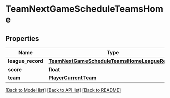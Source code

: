 # TeamNextGameScheduleTeamsHome

## Properties
Name | Type | Description | Notes
------------ | ------------- | ------------- | -------------
**league_record** | [**TeamNextGameScheduleTeamsHomeLeagueRecord**](TeamNextGameScheduleTeamsHomeLeagueRecord.md) |  | [optional] 
**score** | **float** |  | [optional] 
**team** | [**PlayerCurrentTeam**](PlayerCurrentTeam.md) |  | [optional] 

[[Back to Model list]](../README.md#documentation-for-models) [[Back to API list]](../README.md#documentation-for-api-endpoints) [[Back to README]](../README.md)


